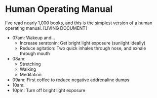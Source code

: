 # Human Operating Manual

I've read nearly 1,000 books, and this is the simplest version of a human operating manual.
[LIVING DOCUMENT]

* 07am: Wakeup and...
  * Increase seratonin: Get bright light exposure (sunlight ideally)
  * Reduce agitation: Two quick inhales through nose, and exhale through mouth
* 08am: 
  * Stretching
  * Walking
  * Meditation
* 09am: First coffee to reduce negative addrenaline dumps
* 10am: 
* 10pm: Turn off bright light exposure
